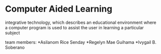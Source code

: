 # Computer Aided Learning


integrative technology, which describes an educational environment where a computer program is used to assist the user in learning a particular subject


team members:
*Asilanom Rice Senday
*Regelyn Mae Guihama
*Ivygail B. Soberano

